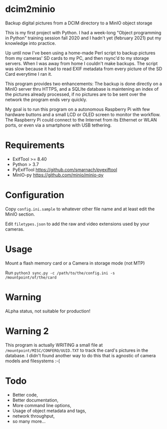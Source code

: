 # dcim2minio
Backup digital pictures from a DCIM directory to a MinIO object storage

This is my first project with Python. I had a week-long "Object programming in Python" training session fall 2020 and I hadn't yet (february 2021) put my knowledge into practice.

Up until now I've been using a home-made Perl script to backup pictures from my cameras' SD cards to my PC, and then rsync'd to my storage servers. When I was away from home I couldn't make backups. The script was slow because it had to read EXIF metadata from every picture of the SD Card everytime I ran it.

This program provides two enhancements: The backup is done directly on a MinIO server thru HTTPS, and a SQLIte database is maintening an index of the pictures already processed, if no pictures are to be sent over the network the program ends very quickly.

My goal is to run this program on a autonomous Raspberry Pi with few hardware buttons and a small LCD or OLED screen to monitor the workflow. The Raspberry Pi could connect to the Internet from its Ethernet or WLAN ports, or even via a smartphone with USB tethering.
# Requirements
* ExifTool >= 8.40
* Python > 3.7
* PyExifTool https://github.com/smarnach/pyexiftool
* MinIO-py https://github.com/minio/minio-py
# Configuration
Copy `config.ini.sample` to whatever other file name and at least edit the MinIO section.

Edit `filetypes.json` to add the raw and video extensions used by your cameras.
# Usage
Mount a flash memory card or a Camera in storage mode (not MTP)

Run `python3 sync.py -c /path/to/the/config.ini -s /mountpoint/of/the/card`
# Warning
ALpha status, not suitable for production!
# Warning 2
This program is actually WRITING a small file at `/mountpoint/MISC/CONFERO/UUID.TXT` to track the card's pictures in the database. I didn't found another way to do this that is agnostic of camera models and filesystems :-(
# Todo
* Better code,
* Better documentation,
* More command line options,
* Usage of object metadata and tags,
* network throughput,
* so many more…
